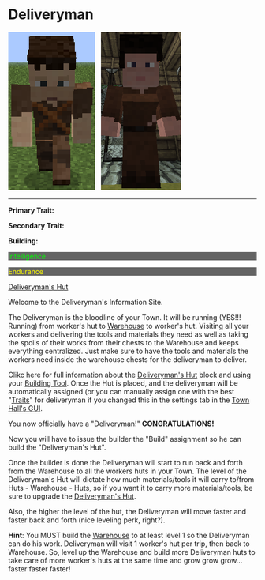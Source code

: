 # Deliveryman

<div class="infobox box text-center">
<img src="../../assets/images/workers/D-man_M.png" alt="Deliveryman Male" />&nbsp;&nbsp;&nbsp;<img src="../../assets/images/workers/D-man_F.png" alt="Deliveryman Female" />
<hr />
  <div class="row section-text text-left">
    <div class="col">
      <p><strong>Primary Trait:</strong></p>
      <p><strong>Secondary Trait:</strong></p>
      <p><strong>Building:</strong></p>
    </div>
    <div class="col">
      <p style="background-color:rgb(100, 100, 100); color:rgb(0, 255, 0);">Intelligence</p>
      <p style="background-color:rgb(100, 100, 100); color:rgb(255, 255, 0);">Endurance</p>
      <p><a href="../buildings/deliveryman">Deliveryman's Hut</a></p>
    </div>
  </div>
</div>

Welcome to the Deliveryman's Information Site.

The Deliveryman is the bloodline of your Town. It will be running (YES!!! Running) from worker's hut to [Warehouse](../../source/buildings/warehouse) to worker's hut. Visiting all your workers and delivering the tools and materials they need as well as taking the spoils of their works from their chests to the Warehouse and keeps everything centralized. Just make sure to have the tools and materials the workers need inside the warehouse chests for the deliveryman to deliver.

Clikc here for full information about the [Deliveryman's Hut](../buildings/deliveryman) block and using your [Building Tool](../../source/tutorials/building_tool). Once the Hut is placed, and the deliveryman will be automatically assigned (or you can manually assign one with the best "[Traits](../../source/tutorials/worker_info)" for deliveryman if you changed this in the settings tab in the [Town Hall's GUI](../../source/buildings/townhall).

You now officially have a "Deliveryman!" **CONGRATULATIONS!**

Now you will have to issue the builder the "Build" assignment so he can build the "Deliveryman's Hut".

Once the builder is done the Deliveryman will start to run back and forth from the Warehouse to all the workers huts in your Town. The level of the Deliveryman's Hut will dictate how much materials/tools it will carry to/from Huts - Warehouse - Huts, so if you want it to carry more materials/tools, be sure to upgrade the [Deliveryman's Hut](../buildings/deliveryman).

Also, the higher the level of the hut, the Deliveryman will move faster and faster back and forth (nice leveling perk, right?).

**Hint**: You MUST build the [Warehouse](../../source/buildings/warehouse) to at least level 1 so the Deliveryman can do his work. Deliveryman will visit 1 worker's hut per trip, then back to Warehouse. So, level up the Warehouse and build more Deliveryman huts to take care of more worker's huts at the same time and grow grow grow... faster faster faster!
